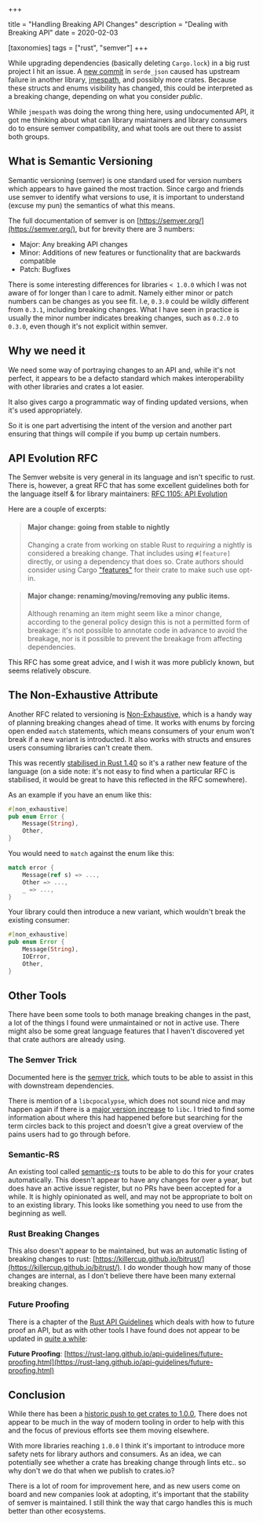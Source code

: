 
+++

title = "Handling Breaking API Changes"
description = "Dealing with Breaking API"
date = 2020-02-03

[taxonomies]
tags = ["rust", "semver"]
+++

While upgrading dependencies (basically deleting `Cargo.lock`) in a big rust project I hit an issue.  A [new commit](https://github.com/serde-rs/json/commit/97f87f2587037dcd50b9504815ee1f1540b1c2b8) in `serde_json` caused has upstream failure in another library, [jmespath](https://github.com/mtdowling/jmespath.rs/issues/33), and possibly more crates. Because these structs and enums visibility has changed, this could be interpreted as a breaking change, depending on what you consider *public*.

While `jmespath` was doing the wrong thing here, using undocumented API, it got me thinking about what can library maintainers and library consumers do to ensure semver compatibility, and what tools are out there to assist both groups.

## What is Semantic Versioning

Semantic versioning (semver) is one standard used for version numbers which appears to have gained the most traction.   Since cargo and friends use semver to identify what versions to use, it is important to understand (excuse my pun) the semantics of what this means.

The full documentation of semver is on [https://semver.org/](https://semver.org/), but for brevity there are 3 numbers:

* Major: Any breaking API changes
* Minor: Additions of new features or functionality that are backwards compatible
* Patch: Bugfixes

There is some interesting differences for libraries `< 1.0.0` which I was not aware of for longer than I care to admit.  Namely either minor or patch numbers can be changes as you see fit.  I.e, `0.3.0` could be wildly different from `0.3.1`, including breaking changes.  What I have seen in practice is usually the minor number indicates breaking changes, such as `0.2.0` to `0.3.0`, even though it's not explicit within semver.

## Why we need it

We need some way of portraying changes to an API and, while it's not perfect, it appears to be a defacto standard which makes interoperability with other libraries and crates a lot easier.

It also gives cargo a programmatic way of finding updated versions, when it's used appropriately.

So it is one part advertising the intent of the version and another part ensuring that things will compile if you bump up certain numbers.

## API Evolution RFC

The Semver website is very general in its language and isn't specific to rust.  There is, however, a great RFC that has some excellent guidelines both for the language itself & for library maintainers: [RFC 1105: API Evolution](https://github.com/rust-lang/rfcs/blob/master/text/1105-api-evolution.md)

Here are a couple of excerpts:

> #### Major change: going from stable to nightly
> Changing a crate from working on stable Rust to *requiring* a nightly is
> considered a breaking change. That includes using `#[feature]` directly, or
> using a dependency that does so. Crate authors should consider using Cargo
> ["features"](http://doc.crates.io/manifest.html#the-[features]-section) for
> their crate to make such use opt-in.


> #### Major change: renaming/moving/removing any public items.
> 
> Although renaming an item might seem like a minor change, according to the
> general policy design this is not a permitted form of breakage: it's not
> possible to annotate code in advance to avoid the breakage, nor is it possible
> to prevent the breakage from affecting dependencies.

This RFC has some great advice, and I wish it was more publicly known, but seems relatively obscure.

## The Non-Exhaustive Attribute

Another RFC related to versioning is [Non-Exhaustive](https://github.com/rust-lang/rfcs/blob/master/text/2008-non-exhaustive.md), which is a handy way of planning breaking changes ahead of time.  It works with enums by forcing open ended `match` statements, which means consumers of your enum won't break if a new variant is introducted. It also works with structs and ensures users consuming libraries can't create them.

This was recently [stabilised in Rust 1.40](https://blog.rust-lang.org/2019/12/19/Rust-1.40.0.html) so it's a rather new feature of the language (on a side note: it's not easy to find when a particular RFC is stabilised, it would be great to have this reflected in the RFC somewhere).

As an example if you have an enum like this:

```rust
#[non_exhaustive]
pub enum Error {
    Message(String),
    Other,
}
```

You would need to `match` against the enum like this:

```rust
match error {
    Message(ref s) => ...,
    Other => ...,
    _ => ...,
}
```

Your library could then introduce a new variant, which wouldn't break the existing consumer:


```rust
#[non_exhaustive]
pub enum Error {
    Message(String),
    IOError,
    Other,
}
```

## Other Tools

There have been some tools to both manage breaking changes in the past, a lot of the things I found were unmaintained or not in active use.  There might also be some great language features that I haven't discovered yet that crate authors are already using.

### The Semver Trick

Documented here is the [semver trick](https://github.com/dtolnay/semver-trick), which touts to be able to assist in this with downstream dependencies.

There is mention of a `libcpocalypse`, which does not sound nice and may happen again if there is a [major version increase](https://github.com/rust-lang/libc/issues/547) to `libc`.  I tried to find some information about where this had happened before but searching for the term circles back to this project and doesn't give a great overview of the pains users had to go through before.

### Semantic-RS

An existing tool called [semantic-rs](https://github.com/semantic-rs/semantic-rs) touts to be able to do this for your crates automatically.  This doesn't appear to have any changes for over a year, but does have an active issue register, but no PRs have been accepted for a while.  It is highly opinionated as well, and may not be appropriate to bolt on to an existing library.  This looks like something you need to use from the beginning as well.

### Rust Breaking Changes

This also doesn't appear to be maintained, but was an automatic listing of breaking changes to rust: [https://killercup.github.io/bitrust/](https://killercup.github.io/bitrust/).   I do wonder though how many of those changes are internal, as I don't believe there have been many external breaking changes.

### Future Proofing

There is a chapter of the [Rust API Guidelines](https://rust-lang.github.io/api-guidelines/about.html) which deals with how to future proof an API, but as with other tools I have found does not appear to be updated in [quite a while](https://github.com/rust-lang/api-guidelines/commits/master/src/future-proofing.md):

**Future Proofing**: [https://rust-lang.github.io/api-guidelines/future-proofing.html](https://rust-lang.github.io/api-guidelines/future-proofing.html)

## Conclusion

While there has been a [historic push to get crates to 1.0.0](https://blog.rust-lang.org/2018/03/12/roadmap.html#library-improvements), There does not appear to be much in the way of modern tooling in order to help with this and the focus of previous efforts see them moving elsewhere.

With more libraries reaching `1.0.0` I think it's important to introduce more safety nets for library authors and consumers.  As an idea, we can potentially see whether a crate has breaking change through lints etc.. so why don't we do that when we publish to crates.io?

There is a lot of room for improvement here, and as new users come on board and new companies look at adopting, it's important that the stability of semver is maintained.  I still think the way that cargo handles this is much better than other ecosystems.
